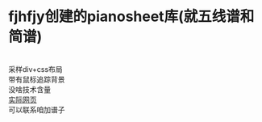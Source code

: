 <h1>fjhfjy创建的pianosheet库(就五线谱和简谱)</h1>
<br>采样div+css布局
<br>带有鼠标追踪背景
<br>没啥技术含量
<br><a href="https://pianosheet.vercel.app/">实际网页</a>
<br>可以联系咱加谱子
